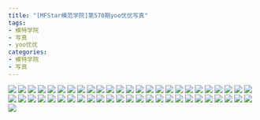 ```yaml
---
title: "[MFStar模范学院]第570期yoo优优写真"
tags: 
- 模特学院
- 写真
- yoo优优
categories:
- 模特学院
- 写真
---
```


![](https://img.ilovese.xyz/1734713796198.webp)
![](https://img.ilovese.xyz/1734713797655.webp)
![](https://img.ilovese.xyz/1734713799300.webp)
![](https://img.ilovese.xyz/1734713800870.webp)
![](https://img.ilovese.xyz/1734713802707.webp)
![](https://img.ilovese.xyz/1734713804278.webp)
![](https://img.ilovese.xyz/1734713805854.webp)
![](https://img.ilovese.xyz/1734713807623.webp)
![](https://img.ilovese.xyz/1734713809429.webp)
![](https://img.ilovese.xyz/1734713811508.webp)
![](https://img.ilovese.xyz/1734713813088.webp)
![](https://img.ilovese.xyz/1734713814977.webp)
![](https://img.ilovese.xyz/1734713816627.webp)
![](https://img.ilovese.xyz/1734713818410.webp)
![](https://img.ilovese.xyz/1734713819689.webp)
![](https://img.ilovese.xyz/1734713821512.webp)
![](https://img.ilovese.xyz/1734713823084.webp)
![](https://img.ilovese.xyz/1734713824581.webp)
![](https://img.ilovese.xyz/1734713826381.webp)
![](https://img.ilovese.xyz/1734713828126.webp)
![](https://img.ilovese.xyz/1734713829649.webp)
![](https://img.ilovese.xyz/1734713831598.webp)
![](https://img.ilovese.xyz/1734713833248.webp)
![](https://img.ilovese.xyz/1734713834940.webp)
![](https://img.ilovese.xyz/1734713836870.webp)
![](https://img.ilovese.xyz/1734713838690.webp)
![](https://img.ilovese.xyz/1734713842595.webp)
![](https://img.ilovese.xyz/1734713844640.webp)
![](https://img.ilovese.xyz/1734713846626.webp)
![](https://img.ilovese.xyz/1734713848450.webp)
![](https://img.ilovese.xyz/1734713850491.webp)
![](https://img.ilovese.xyz/1734713852464.webp)
![](https://img.ilovese.xyz/1734713854303.webp)
![](https://img.ilovese.xyz/1734713856065.webp)
![](https://img.ilovese.xyz/1734713857444.webp)
![](https://img.ilovese.xyz/1734713859031.webp)
![](https://img.ilovese.xyz/1734713861102.webp)
![](https://img.ilovese.xyz/1734713862422.webp)
![](https://img.ilovese.xyz/1734713864272.webp)
![](https://img.ilovese.xyz/1734713865863.webp)
![](https://img.ilovese.xyz/1734713867533.webp)
![](https://img.ilovese.xyz/1734713868839.webp)
![](https://img.ilovese.xyz/1734713870608.webp)
![](https://img.ilovese.xyz/1734713872108.webp)
![](https://img.ilovese.xyz/1734713875488.webp)
![](https://img.ilovese.xyz/1734713877821.webp)
![](https://img.ilovese.xyz/1734713879674.webp)
![](https://img.ilovese.xyz/1734713881374.webp)
![](https://img.ilovese.xyz/1734713883239.webp)
![](https://img.ilovese.xyz/1734713885245.webp)
![](https://img.ilovese.xyz/1734713886733.webp)
